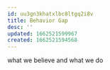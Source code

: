 ```yaml
---
id: uu3gn3khatxlbc8ltgq2i8v
title: Behavior Gap
desc: ''
updated: 1662521599967
created: 1662521594568
---
```


what we believe and what we do